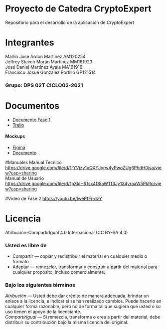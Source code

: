 # Proyecto de Catedra CryptoExpert
Repositorio para el desarrollo de la aplicación de CryptoExpert
# Integrantes 
Marlin Jose Ardon Martínez AM120254 </br>
Jeffrey Steven Morán Martínez MM161923 </br>
José Daniel Martínez Ayala MA161916 </br>
Francisco Josué Gonzalez Portillo GP121514 </br>
### Grupo: DPS 02T CICLO02-2021

# Documentos
- [Documento Fase 1](https://drive.google.com/file/d/10OFHUUs4WahjHiatVgwL4MReiUdKp8Mf/view?usp=sharing)
- [Trello](https://trello.com/b/i4dWXrya/cryptoexpert-dps-ciclo02-2021)
#### Mockups
- [Figma](https://www.figma.com/proto/utNslcQW3aVwSUk2pq6BYH/CryptoExpert?node-id=76%3A47&scaling=scale-down&page-id=0%3A1&starting-point-node-id=2%3A2)
- [Documento](https://drive.google.com/file/d/1cFnJpUF3a3LKa2DkUuSs8H6L7TVMwNfW/view)


#Manuales
Manual Tecnico https://drive.google.com/file/d/1rYVjzy1uQXYJvrw4yPwoZUg6PhdH0jsa/view?usp=sharing 
<br />
Manual de Usuario https://drive.google.com/file/d/1pXklHR1sx4D5aWTf3Jy134yraaW5PkRp/view?usp=sharing

#Video de Fase 2
https://youtu.be/lwePfEj-dzY

# Licencia 
Atribución-CompartirIgual 4.0 Internacional (CC BY-SA 4.0) 
### Usted es libre de 
 - Compartir — copiar y redistribuir el material en cualquier medio o formato 
 - Adaptar — remezclar, transformar y construir a partir del material
para cualquier propósito, incluso comercialmente.

### Bajo los siguientes términos
_Atribución_ — Usted debe dar crédito de manera adecuada, brindar un enlace a la licencia, e indicar si se han realizado cambios. Puede hacerlo en cualquier forma razonable, pero no de forma tal que sugiera que usted o su uso tienen el apoyo de la licenciante.</br>
_CompartirIgual_ — Si remezcla, transforma o crea a partir del material, debe distribuir su contribución bajo la misma licencia del original.
